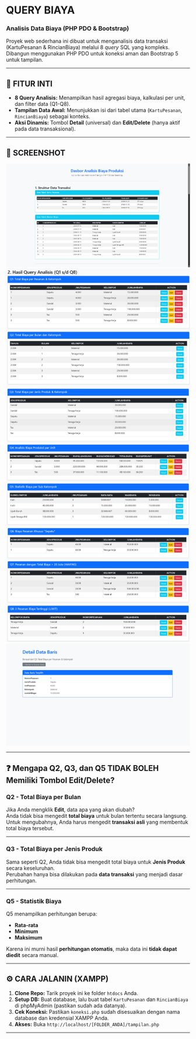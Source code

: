 # QUERY BIAYA

### Analisis Data Biaya (PHP PDO & Bootstrap)

Proyek web sederhana ini dibuat untuk menganalisis data transaksi (KartuPesanan & RincianBiaya) melalui 8 *query* SQL yang kompleks. Dibangun menggunakan PHP PDO untuk koneksi aman dan Bootstrap 5 untuk tampilan.

---

## 🚀 FITUR INTI

-   **8 Query Analisis:** Menampilkan hasil agregasi biaya, kalkulasi per unit, dan filter data (Q1-Q8).
-   **Tampilan Data Awal:** Menunjukkan isi dari tabel utama (`KartuPesanan`, `RincianBiaya`) sebagai konteks.
-   **Aksi Dinamis:** Tombol **Detail** (universal) dan **Edit/Delete** (hanya aktif pada data transaksional).

---

## 📸 SCREENSHOT
![Alt Text](pic/Struktur.png)
![Alt Text](pic/1.png)
![Alt Text](pic/2.png)
![Alt Text](pic/3.png)
![Alt Text](pic/4.png)

---
## ❓ Mengapa Q2, Q3, dan Q5 TIDAK BOLEH Memiliki Tombol Edit/Delete?
### Q2 - Total Biaya per Bulan
Jika Anda mengklik **Edit**, data apa yang akan diubah?  
Anda tidak bisa mengedit **total biaya** untuk bulan tertentu secara langsung.  
Untuk mengubahnya, Anda harus mengedit **transaksi asli** yang membentuk total biaya tersebut.

---
### Q3 - Total Biaya per Jenis Produk
Sama seperti Q2, Anda tidak bisa mengedit total biaya untuk **Jenis Produk** secara keseluruhan.  
Perubahan hanya bisa dilakukan pada **data transaksi** yang menjadi dasar perhitungan.

---

### Q5 - Statistik Biaya
Q5 menampilkan perhitungan berupa:  
- **Rata-rata**  
- **Minimum**  
- **Maksimum**  

Karena ini murni hasil **perhitungan otomatis**, maka data ini **tidak dapat diedit** secara manual.

---

## ⚙️ CARA JALANIN (XAMPP)

1.  **Clone Repo:** Tarik proyek ini ke folder `htdocs` Anda.
2.  **Setup DB:** Buat database, lalu buat tabel `KartuPesanan` dan `RincianBiaya` di phpMyAdmin (pastikan sudah ada datanya).
3.  **Cek Koneksi:** Pastikan `koneksi.php` sudah disesuaikan dengan nama database dan kredensial XAMPP Anda.
4.  **Akses:** Buka `http://localhost/[FOLDER_ANDA]/tampilan.php`

---


